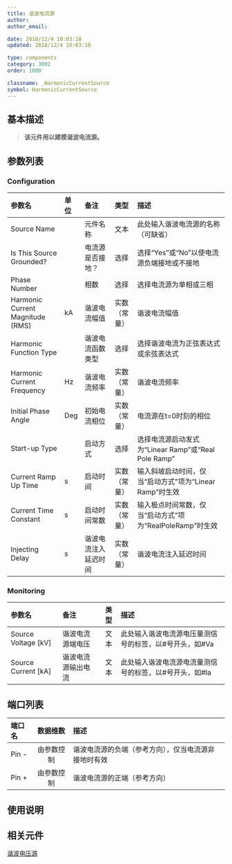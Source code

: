 ```yaml
---
title: 谐波电流源
author: 
author_email:

date: 2018/12/4 10:03:10
updated: 2018/12/4 10:03:10

type: components
category: 3002
order: 1000

classname: _HarmonicCurrentSource
symbol: HarmonicCurrentSource
---
```

## 基本描述


> **该元件用以建模谐波电流源。**

## 参数列表
### Configuration
| 参数名 | 单位 | 备注 | 类型 | 描述 |
| :--- | :--- | :--- | :--: | :--- |
| Source Name |  | 元件名称 | 文本 | 此处输入谐波电流源的名称（可缺省） |
| Is This Source Grounded? |  | 电流源是否接地？ | 选择 | 选择“Yes”或“No”以使电流源负端接地或不接地 |
| Phase Number |  | 相数 | 选择 | 选择电流源为单相或三相 |
| Harmonic Current Magnitude (RMS) | kA |谐波电流幅值 | 实数（常量）| 谐波电流幅值 |
| Harmonic Function Type |  | 谐波电流函数类型 | 选择 | 选择谐波电流为正弦表达式或余弦表达式 |
| Harmonic Current Frequency | Hz | 谐波电流频率 | 实数（常量） | 谐波电流频率 |
| Initial Phase Angle | Deg | 初始电流相位 | 实数（常量） | 电流源在t=0时刻的相位 |
| Start-up Type |  | 启动方式 | 选择 | 选择电流源启动发式为“Linear Ramp”或“Real Pole Ramp” |
| Current Ramp Up Time | s | 启动时间 | 实数（常量） | 输入斜坡启动时间，仅当“启动方式"项为“Linear Ramp”时生效 |
| Current Time Constant | s | 启动时间常数 | 实数（常量） | 输入极点时间常数，仅当“启动方式”项为“RealPoleRamp”时生效 |
| Injecting Delay | s | 谐波电流注入延迟时间 | 实数（常量） | 谐波电流注入延迟时间 |

### Monitoring
| 参数名 | 备注 | 类型 | 描述 |
| :--- | :--- | :--: | :--- |
| Source Voltage \[kV\] | 谐波电流源端电压 | 文本 |  此处输入谐波电流源电压量测信号的标签，以#号开头，如#Va |
| Source Current \[kA\] | 谐波电流源输出电流 | 文本 | 此处输入谐波电流源电流量测信号的标签，以#号开头，如#Ia |

## 端口列表

| 端口名 | 数据维数 | 描述 |
| :--- | :--:  | :--- |
| Pin - | 由参数控制 |谐波电流源的负端（参考方向），仅当电流源非接地时有效 |
| Pin + | 由参数控制 |谐波电流源的正端（参考方向）|


## 使用说明


## 相关元件

[谐波电压源](../HarmonicVoltageSource.md)
